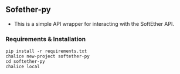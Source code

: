## Sofether-py
- This is a simple API wrapper for interacting with the SoftEther API.

### Requirements & Installation
```
pip install -r requirements.txt
chalice new-project softether-py
cd softether-py
chalice local
```
